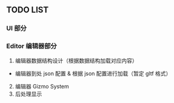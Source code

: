 ## TODO LIST

### UI 部分

### Editor 编辑器部分

1. 编辑器数据结构设计（根据数据结构加载对应内容）
- 编辑器到处 json 配置 & 根据 json 配置进行加载（暂定 gltf 格式）
2. 编辑器 Gizmo System
3. 后处理显示